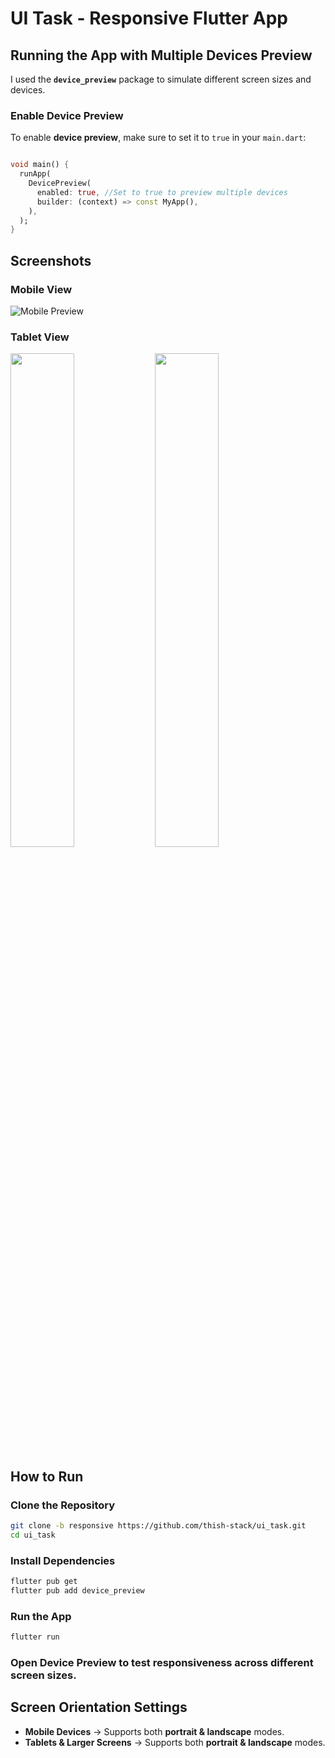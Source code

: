 # UI Task - Responsive Flutter App

## Running the App with Multiple Devices Preview  

I used the **`device_preview`** package to simulate different screen sizes and devices.  

### **Enable Device Preview**  
To enable **device preview**, make sure to set it to `true` in your `main.dart`:

```dart

void main() {
  runApp(
    DevicePreview(
      enabled: true, //Set to true to preview multiple devices
      builder: (context) => const MyApp(),
    ),
  );
}
```

## Screenshots

### Mobile View
![Mobile Preview](assets/screenshots/ui_task_mob1.png)

### Tablet View 
<img src="assets/screenshots/ui_task_tab1.png" width="45%"> <img src="assets/screenshots/ui_task_tab2.png" width="45%">

## How to Run  

### Clone the Repository  
```sh
git clone -b responsive https://github.com/thish-stack/ui_task.git
cd ui_task
```

### Install Dependencies  
```sh
flutter pub get
flutter pub add device_preview
```

### Run the App  
```sh
flutter run
```

### Open Device Preview to test responsiveness across different screen sizes.  

## Screen Orientation Settings  
- **Mobile Devices** →  Supports both **portrait & landscape** modes. 
- **Tablets & Larger Screens** → Supports both **portrait & landscape** modes.  


